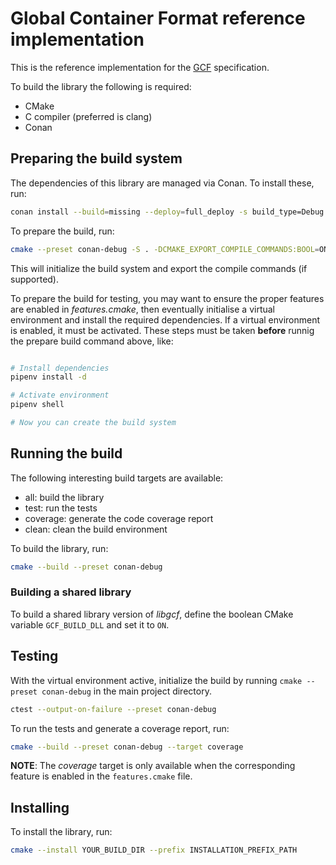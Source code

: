 # Global Container Format reference implementation

This is the reference implementation for the [GCF](https://github.com:global-container-format/spec.git) specification.

To build the library the following is required:

* CMake
* C compiler (preferred is clang)
* Conan

## Preparing the build system

The dependencies of this library are managed via Conan. To install these, run:

```bash
conan install --build=missing --deploy=full_deploy -s build_type=Debug .
```

To prepare the build, run:

```bash
cmake --preset conan-debug -S . -DCMAKE_EXPORT_COMPILE_COMMANDS:BOOL=ON
```

This will initialize the build system and export the compile commands (if supported).

To prepare the build for testing, you may want to ensure the proper features are enabled in *features.cmake*, then eventually initialise a virtual environment and install the required dependencies. If a virtual environment is enabled, it must be activated. These steps must be taken **before** runnig the prepare build command above, like:

```bash

# Install dependencies
pipenv install -d

# Activate environment
pipenv shell

# Now you can create the build system
```

## Running the build

The following interesting build targets are available:

* all: build the library
* test: run the tests
* coverage: generate the code coverage report
* clean: clean the build environment

To build the library, run:

```bash
cmake --build --preset conan-debug
```

### Building a shared library

To build a shared library version of *libgcf*, define the boolean CMake variable `GCF_BUILD_DLL` and set it to `ON`.

## Testing

With the virtual environment active, initialize the build by running `cmake --preset conan-debug` in the main project directory.

```bash
ctest --output-on-failure --preset conan-debug
```

To run the tests and generate a coverage report, run:

```bash
cmake --build --preset conan-debug --target coverage
```

**NOTE**: The *coverage* target is only available when the corresponding feature is enabled in the `features.cmake` file.

## Installing

To install the library, run:

```bash
cmake --install YOUR_BUILD_DIR --prefix INSTALLATION_PREFIX_PATH
```
